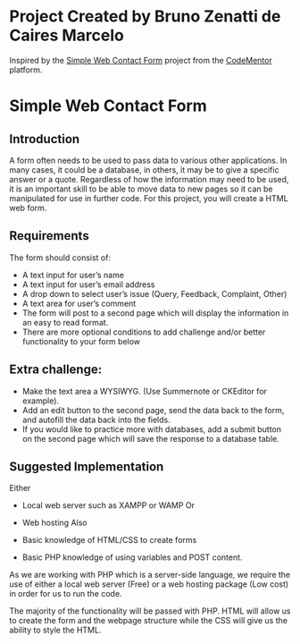 # Project Created by Bruno Zenatti de Caires Marcelo
Inspired by the [Simple Web Contact Form](https://www.codementor.io/projects/web/create-a-contact-form-b2n9ltrdy1) project from the [CodeMentor](https://www.codementor.io/projects) platform.


# Simple Web Contact Form

## Introduction
A form often needs to be used to pass data to various other applications. In many cases, it could be a database, in others, it may be to give a specific answer or a quote. Regardless of how the information may need to be used, it is an important skill to be able to move data to new pages so it can be manipulated for use in further code. For this project, you will create a HTML web form.

## Requirements
The form should consist of:

- A text input for user’s name
- A text input for user’s email address
- A drop down to select user’s issue (Query, Feedback, Complaint, Other)
- A text area for user’s comment
- The form will post to a second page which will display the information in an easy to read format.
- There are more optional conditions to add challenge and/or better functionality to your form below

## Extra challenge:

- Make the text area a WYSIWYG. (Use Summernote or CKEditor for example).
- Add an edit button to the second page, send the data back to the form, and autofill the data back into the fields.
- If you would like to practice more with databases, add a submit button on the second page which will save the response to a database table.

## Suggested Implementation
Either 
- Local web server such as XAMPP or WAMP
Or
- Web hosting
Also

- Basic knowledge of HTML/CSS to create forms
- Basic PHP knowledge of using variables and POST content.

As we are working with PHP which is a server-side language, we require the use of either a local web server (Free) or a web hosting package (Low cost) in order for us to run the code.

The majority of the functionality will be passed with PHP. HTML will allow us to create the form and the webpage structure while the CSS will give us the ability to style the HTML.